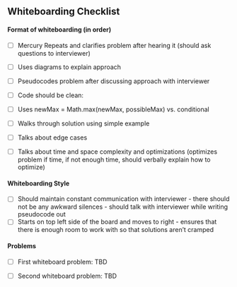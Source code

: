 ## Whiteboarding Checklist

#### Format of whiteboarding (in order)

- [ ] Mercury Repeats and clarifies problem after hearing it (should ask questions to interviewer)
- [ ]  Uses diagrams to explain approach
- [ ] Pseudocodes problem after discussing approach with interviewer
- [ ] Code should be clean:
- [ ] Uses newMax = Math.max(newMax, possibleMax) vs. conditional
- [ ] Walks through solution using simple example
- [ ] Talks about edge cases
- [ ] Talks about time and space complexity and optimizations (optimizes problem if time, if not enough time, should verbally 
   explain how to optimize)



#### Whiteboarding Style

- [ ]  Should maintain constant communication with interviewer - there should not be any awkward silences - should talk with 
   interviewer while writing pseudocode out 
- [ ]  Starts on top left side of the board and moves to right - ensures that there is enough room to work with so that solutions 
   aren’t cramped 

#### Problems

- [ ] First whiteboard problem: TBD
- [ ] Second whiteboard problem: TBD	



